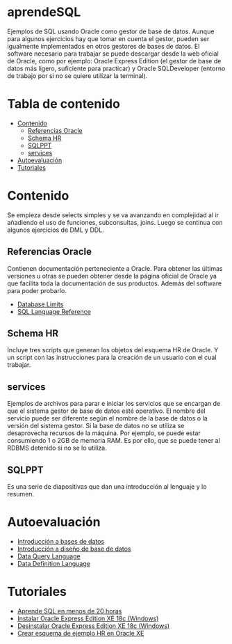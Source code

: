 # aprendeSQL
Ejemplos de SQL usando Oracle como gestor de base de datos. Aunque para algunos ejercicios hay que tomar en cuenta el gestor, pueden ser igualmente implementados en otros gestores de bases de datos. El software necesario para trabajar se puede descargar desde la web oficial de Oracle, como por ejemplo: Oracle Express Edition (el gestor de base de datos más ligero, suficiente para practicar) y Oracle SQLDeveloper (entorno de trabajo por si no se quiere utilizar la terminal).

# Tabla de contenido
- [Contenido](#Contenido)
  - [Referencias Oracle](#Referencias-Oracle)
  - [Schema HR](#Schema-HR)
  - [SQLPPT](#SQLPPT)
  - [services](#services)
- [Autoevaluación](#Autoevaluación)
- [Tutoriales](#Tutoriales)
 
# Contenido
Se empieza desde selects simples y se va avanzando en complejidad al ir añadiendo el uso de funciones, subconsultas, joins. Luego se continua con algunos ejercicios de DML y DDL.
## Referencias Oracle
  Contienen documentación perteneciente a Oracle. Para obtener las últimas versiones u otras se pueden obtener desde la página oficial de Oracle ya que facilita toda la documentación de sus productos. Además del software para poder probarlo.
  - [Database Limits](https://docs.oracle.com/cd/B28359_01/server.111/b28320/limits.htm#REFRN004)
  - [SQL Language Reference](https://docs.oracle.com/cd/B28359_01/server.111/b28286/toc.htm)
## Schema HR
  Incluye tres scripts que generan los objetos del esquema HR de Oracle. Y un script con las instrucciones para la creación de un usuario con el cual trabajar.
## services
  Ejemplos de archivos para parar e iniciar los servicios que se encargan de que el sistema gestor de base de datos esté operativo. El nombre del servicio puede ser diferente según el nombre de la base de datos o la versión del sistema gestor.
  Si la base de datos no se utiliza se desaprovecha recursos de la máquina. Por ejemplo, se puede estar consumiendo 1 o 2GB de memoria RAM. Es por ello, que se puede tener al RDBMS detenido si no se lo utiliza.
## SQLPPT
  Es una serie de diapositivas que dan una introducción al lenguaje y lo resumen.
# Autoevaluación
- [Introducción a bases de datos](https://forms.gle/NYw97A2Km5ufQR1L6)
- [Introducción a diseño de base de datos](https://forms.gle/Da1q6LeBmBjkzr2v5)
- [Data Query Language](https://forms.gle/1VGzU1tL8NMtuwjp7)
- [Data Definition Language](https://forms.gle/kzqJJ4mwZL7AAVMHA)
# Tutoriales
- [Aprende SQL en menos de 20 horas](https://www.amazon.es/dp/B084NY3VP7/ref=sr_1_3?__mk_es_ES=ÅMÅŽÕÑ&keywords=aprende+sql&qid=1581454483&sr=8-3)
- [Instalar Oracle Express Edition XE 18c (Windows)](https://youtu.be/QAAeIQQYN_A)
- [Desinstalar Oracle Express Edition XE 18c (Windows)](https://youtu.be/t52JaQWfrE8)
- [Crear esquema de ejemplo HR en Oracle XE](https://youtu.be/GLbT72Hm83M)
